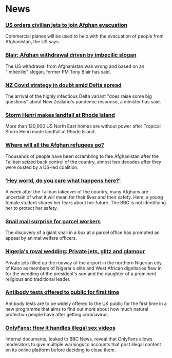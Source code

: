 # News
### [US orders civilian jets to join Afghan evacuation](https://www.bbc.com/news/world-asia-58299804)
Commercial planes will be used to help with the evacuation of people from Afghanistan, the US says. 
### [Blair: Afghan withdrawal driven by imbecilic slogan](https://www.bbc.com/news/uk-58295384)
The US withdrawal from Afghanistan was wrong and based on an "imbecilic" slogan, former PM Tony Blair has said.
### [NZ Covid strategy in doubt amid Delta spread](https://www.bbc.com/news/world-asia-58297895)
The arrival of the highly infectious Delta variant "does raise some big questions" about New Zealand's pandemic response, a minister has said.
### [Storm Henri makes landfall at Rhode Island](https://www.bbc.com/news/world-us-canada-58300877)
More than 120,000 US North East homes are without power after Tropical Storm Henri made landfall at Rhode Island.
### [Where will all the Afghan refugees go?](https://www.bbc.com/news/world-asia-58283177)
Thousands of people have been scrambling to flee Afghanistan after the Taliban seized back control of the country, almost two decades after they were ousted by a US-led coalition.
### ['Hey world, do you care what happens here?'](https://www.bbc.com/news/world-asia-58297623)
A week after the Taliban takeover of the country, many Afghans are uncertain of what it will mean for their lives and their safety. Here, a young female student shares her fears about her future. The BBC is not identifying her to protect her safety.
### [Snail mail surprise for parcel workers](https://www.bbc.com/news/uk-england-leicestershire-58288567)
The discovery of a giant snail in a box at a parcel office has prompted an appeal by animal welfare officers.
### [Nigeria's royal wedding: Private jets, glitz and glamour](https://www.bbc.com/news/world-africa-58291132)
Private jets filled up the runway of the airport in the northern Nigerian city of Kano as members of Nigeria's elite and West African dignitaries flew in for the wedding of the president's son and the daughter of a prominent religious and traditional leader.
### [Antibody tests offered to public for first time](https://www.bbc.com/news/uk-58293249)
Antibody tests are to be widely offered to the UK public for the first time in a new programme that aims to find out more about how much natural protection people have after getting coronavirus.
### [OnlyFans: How it handles illegal sex videos](https://www.bbc.com/news/uk-58255865)
Internal documents, leaked to BBC News, reveal that OnlyFans allows moderators to give multiple warnings to accounts that post illegal content on its online platform before deciding to close them. 
